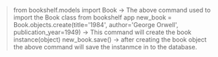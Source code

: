 > from bookshelf.models import Book 
    -> The above command used to import the Book class from bookshelf app
> new_book = Book.objects.create(title='1984', author='George Orwell', publication_year=1949)
    -> This command will create the book instance(object)
> new_book.save()
    -> after creating the book object the above command will save the instanmce in to the database.